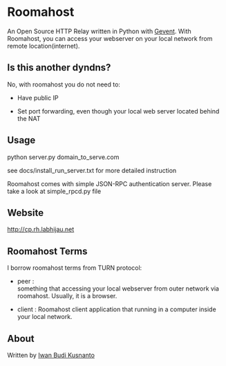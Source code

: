 # Roomahost
An Open Source HTTP Relay written in Python with [Gevent](http://www.gevent.org).
With Roomahost, you can access your webserver on your local network from remote location(internet).


## Is this another dyndns?

No, with roomahost you do not need to:

* Have public IP

* Set port forwarding, even though your local web server located behind the NAT


## Usage
python server.py domain_to_serve.com

see docs/install_run_server.txt for more detailed instruction

Roomahost comes with simple JSON-RPC authentication server.
Please take a look at simple_rpcd.py file

## Website

http://cp.rh.labhijau.net

## Roomahost Terms

I borrow roomahost terms from TURN protocol:

* peer :  
something that accessing your local webserver from outer network via roomahost.
Usually, it is a browser.

* client : 
Roomahost client application that running in a computer inside your local network.

## About
Written by [Iwan Budi Kusnanto](http://ibk.labhijau.net)

